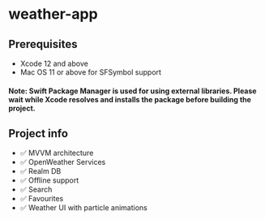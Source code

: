 # weather-app

## Prerequisites
- Xcode 12 and above
- Mac OS 11 or above for SFSymbol support

#### Note: Swift Package Manager is used for using external libraries. Please wait while Xcode resolves and installs the package before building the project.

## Project info
- ✅ MVVM architecture     
- ✅ OpenWeather Services 
- ✅ Realm DB              
- ✅ Offline support       
- ✅ Search       
- ✅ Favourites            
- ✅ Weather UI with particle animations
